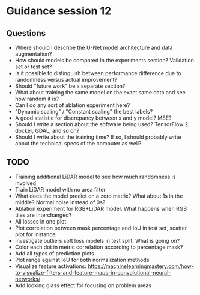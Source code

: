 # Guidance session 12

## Questions

* Where should I describe the U-Net model architecture and data augmentation?
* How should models be compared in the experiments section? Validation set or test set?
* Is it possible to distinguish between performance difference due to randomness versus actual improvement?
* Should "future work" be a separate section?
* What about training the same model on the exact same data and see how random it is?
* Can I do any sort of ablation experiment here?
* "Dynamic scaling" / "Constant scaling" the best labels?
* A good statistic for discrepancy between x and y model? MSE?
* Should I write a section about the software being used? TensorFlow 2, docker, GDAL, and so on?
* Should I write about the training time? If so, I should probably write about the technical specs of the computer as well?

## TODO

* Training additional LiDAR model to see how much randomness is involved
* Train LiDAR model with no area filter
* What does the model predict on a zero matrix? What about 1s in the middle? Normal noise instead of 0s?
* Ablation experiment for RGB+LiDAR model. What happens when RGB tiles are interchanged?
* All losses in one plot
* Plot correlation between mask percentage and IoU in test set, scatter plot for instance
* Investigate outliers soft loss models in test split. What is going on?
* Color each dot in metric correlation according to percentage mask?
* Add all types of prediction plots
* Plot range against IoU for both normalization methods
* Visualize feature activations: https://machinelearningmastery.com/how-to-visualize-filters-and-feature-maps-in-convolutional-neural-networks/
* Add looking glass effect for focusing on problem areas
